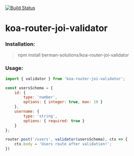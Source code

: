 [![Build Status](https://travis-ci.org/berman-solutions/koa-router-joi-validator.svg?branch=master)](https://travis-ci.org/berman-solutions/koa-router-joi-validator)

# koa-router-joi-validator

### Installation:
> npm install berman-solutions/koa-router-joi-validator

### Usage:
```javascript
import { validator } from 'koa-router-joi-validator';

const usersSchema = {
    id: {
        type: 'number',
        options: { integer: true, max: 10 }
    },
    username: {
        type: 'string',
        options: { required: true }
    }
};

router.post('/users', validator(usersSchema), ctx => {
    ctx.body = 'Users route after validation!';
})
```
